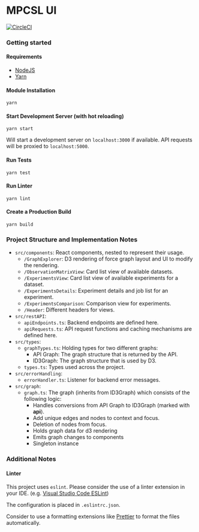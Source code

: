 # MPCSL UI

[![CircleCI](https://circleci.com/gh/hpi-epic/mpci-frontend/tree/master.svg?style=svg&circle-token=29ae717f575398c83c5ad5b652124e2c41ea31fe)](https://circleci.com/gh/hpi-epic/mpci-frontend/tree/master)

### Getting started

#### Requirements

- [NodeJS](https://nodejs.org/en/)
- [Yarn](https://classic.yarnpkg.com/en/docs/install)

#### Module Installation

`yarn`

#### Start Development Server (with hot reloading)

`yarn start`

Will start a development server on `localhost:3000` if available.
API requests will be proxied to `localhost:5000`.

#### Run Tests

`yarn test`

#### Run Linter

`yarn lint`

#### Create a Production Build

`yarn build`

### Project Structure and Implementation Notes

- `src/components`: React components, nested to represent their usage.
  - `/GraphExplorer`: D3 rendering of force graph layout and UI to modify the rendering.
  - `/ObservationMatrixView`: Card list view of available datasets.
  - `/ExperimentsView`: Card list view of available experiments for a dataset.
  - `/ExperimentsDetails`: Experiment details and job list for an experiment.
  - `/ExperimentsComparison`: Comparison view for experiments.
  - `/Header`: Different headers for views.
- `src/restAPI`:
  - `apiEndpoints.ts`: Backend endpoints are defined here.
  - `apiRequests.ts`: API request functions and caching mechanisms are defined here.
- `src/types`:
  - `graphTypes.ts`: Holding types for two different graphs:
    - API Graph: The graph structure that is returned by the API.
    - ID3Graph: The graph structure that is used by D3.
  - `types.ts`: Types used across the project.
- `src/errorHandling`:
  - `errorHandler.ts`: Listener for backend error messages.
- `src/graph`:
  - `graph.ts`: The graph (inherits from ID3Graph) which consists of the following logic:
    - Handles conversions from API Graph to ID3Graph (marked with **api**).
    - Add unique edges and nodes to context and focus.
    - Deletion of nodes from focus.
    - Holds graph data for d3 rendering
    - Emits graph changes to components
    - Singleton instance

### Additional Notes

#### Linter

This project uses `eslint`. Please consider the use of a linter extension in your IDE. (e.g. [Visual Studio Code ESLint](https://marketplace.visualstudio.com/items?itemName=dbaeumer.vscode-eslint))

The configuration is placed in `.eslintrc.json`.

Consider to use a formatting extensions like [Prettier](https://marketplace.visualstudio.com/items?itemName=esbenp.prettier-vscode) to format the files automatically.
